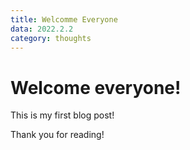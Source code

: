```yaml
---
title: Welcomme Everyone
data: 2022.2.2
category: thoughts
---
```



# Welcome everyone!

This is my first blog post!

Thank you for reading!

